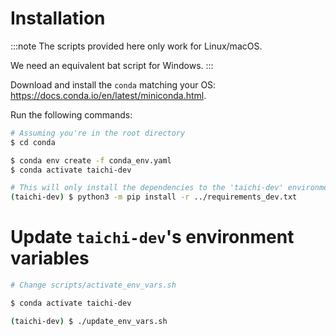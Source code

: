 # Installation

:::note
The scripts provided here only work for Linux/macOS.

We need an equivalent bat script for Windows.
:::

Download and install the `conda` matching your OS: https://docs.conda.io/en/latest/miniconda.html.

Run the following commands:

```bash
# Assuming you're in the root directory
$ cd conda

$ conda env create -f conda_env.yaml
$ conda activate taichi-dev

# This will only install the dependencies to the 'taichi-dev' environment.
(taichi-dev) $ python3 -m pip install -r ../requirements_dev.txt
```

# Update `taichi-dev`'s environment variables

```bash
# Change scripts/activate_env_vars.sh

$ conda activate taichi-dev

(taichi-dev) $ ./update_env_vars.sh
```
